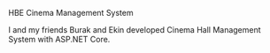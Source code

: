 HBE Cinema Management System

I and my friends Burak and Ekin developed Cinema Hall Management System with ASP.NET Core.

